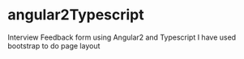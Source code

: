 # angular2Typescript
Interview Feedback form using Angular2 and Typescript
I have used bootstrap to do page layout

